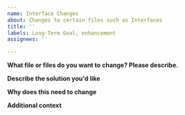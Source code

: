 ```yaml
---
name: Interface Changes
about: Changes to certain files such as Interfaces
title: ''
labels: Long-Term Goal, enhancement
assignees: ''

---
```


**What file or files do you want to change? Please describe.**


**Describe the solution you'd like**


**Why does this need to change**


**Additional context**
